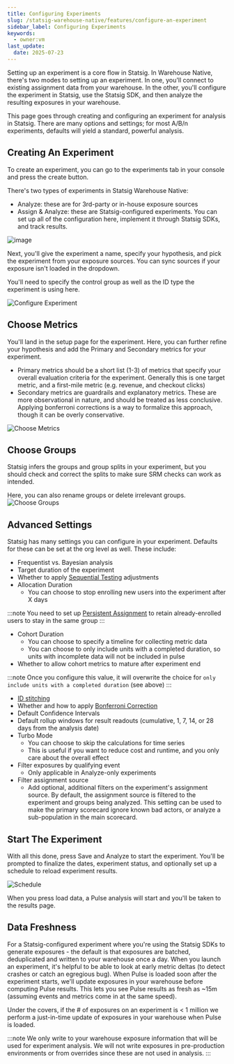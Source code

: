 ```yaml
---
title: Configuring Experiments
slug: /statsig-warehouse-native/features/configure-an-experiment
sidebar_label: Configuring Experiments
keywords:
  - owner:vm
last_update:
  date: 2025-07-23
---
```


Setting up an experiment is a core flow in Statsig. In Warehouse Native, there's two modes to setting up an experiment. In one, you'll connect to existing assignment data from your warehouse. In the other, you'll configure the experiment in Statsig, use the Statsig SDK, and then analyze the resulting exposures in your warehouse.

This page goes through creating and configuring an experiment for analysis in Statsig. There are many options and settings; for most A/B/n experiments, defaults will yield a standard, powerful analysis.

## Creating An Experiment

To create an experiment, you can go to the experiments tab in your console and press the create button.

There's two types of experiments in Statsig Warehouse Native:

- Analyze: these are for 3rd-party or in-house exposure sources
- Assign & Analyze: these are Statsig-configured experiments. You can set up all of the configuration here, implement it through Statsig SDKs, and track results.

![image](https://github.com/statsig-io/docs/assets/31516123/30954be6-7c2e-48f4-8072-f196349adbc3)

Next, you'll give the experiment a name, specify your hypothesis, and pick the experiment from your exposure sources. You can sync sources
if your exposure isn't loaded in the dropdown.

You'll need to specify the control group as well as the ID type the experiment is using here.

![Configure Experiment](https://github.com/user-attachments/assets/7984bdd3-e2bf-4322-8230-18e3222077e9)

## Choose Metrics

You'll land in the setup page for the experiment. Here, you can further refine your hypothesis and add the Primary and Secondary metrics for your experiment.

- Primary metrics should be a short list (1-3) of metrics that specify your overall evaluation criteria for the experiment. Generally this is one target metric, and a first-mile metric (e.g. revenue, and checkout clicks)
- Secondary metrics are guardrails and explanatory metrics. These are more observational in nature, and should be treated as less conclusive. Applying bonferroni corrections is a way to formalize this approach, though it can be overly conservative.

![Choose Metrics](https://user-images.githubusercontent.com/102695539/264101219-396f00f6-fbdc-4944-94c0-62354eaa2980.png)

## Choose Groups

Statsig infers the groups and group splits in your experiment, but you should check and correct the splits to make sure SRM checks can work as intended.

Here, you can also rename groups or delete irrelevant groups.
![Choose Groups](https://github.com/user-attachments/assets/33de7e4f-a0f8-4fcd-bde0-850a57055b71)

## Advanced Settings

Statsig has many settings you can configure in your experiment. Defaults for these can be set at the org level as well. These include:

- Frequentist vs. Bayesian analysis
- Target duration of the experiment
- Whether to apply [Sequential Testing](/experiments-plus/sequential-testing) adjustments
- Allocation Duration
  - You can choose to stop enrolling new users into the experiment after X days
  
:::note
You need to set up [Persistent Assignment](/client/concepts/persistent_assignment) to retain already-enrolled users to stay in the same group
:::
- Cohort Duration
  - You can choose to specify a timeline for collecting metric data
  - You can choose to only include units with a completed duration, so units with incomplete data will not be included in pulse
- Whether to allow cohort metrics to mature after experiment end
  
:::note
Once you configure this value, it will overwrite the choice for `only include units with a completed duration` (see above)
:::
- [ID stitching](/statsig-warehouse-native/features/id-resolution)
- Whether and how to apply [Bonferroni Correction](/stats-engine/methodologies/bonferroni-correction)
- Default Confidence Intervals
- Default rollup windows for result readouts (cumulative, 1, 7, 14, or 28 days from the analysis date)
- Turbo Mode
  - You can choose to skip the calculations for time series
  - This is useful if you want to reduce cost and runtime, and you only care about the overall effect
- Filter exposures by qualifying event
  - Only applicable in Analyze-only experiments
- Filter assignment source
  - Add optional, additional filters on the experiment's assignment source. By default, the assignment source is filtered to the experiment and groups being analyzed. This setting can be used to make the primary scorecard ignore known bad actors, or analyze a sub-population in the main scorecard.

## Start The Experiment

With all this done, press Save and Analyze to start the experiment. You'll be prompted to finalize the dates, experiment status, and optionally set up a schedule to reload experiment results.

![Schedule](https://user-images.githubusercontent.com/102695539/264101192-1626481b-3c45-4622-b7c8-1e9638436a8d.png)

When you press load data, a Pulse analysis will start and you'll be taken to the results page.

## Data Freshness

For a Statsig-configured experiment where you're using the Statsig SDKs to generate exposures - the default is that exposures are batched, deduplicated and written to your warehouse once a day. When you launch an experiment, it's helpful to be able to look at early metric deltas (to detect crashes or catch an egregious bug). When Pulse is loaded soon after the experiment starts, we'll update exposures in your warehouse before computing Pulse results. This lets you see Pulse results as fresh as ~15m (assuming events and metrics come in at the same speed).

Under the covers, if the # of exposures on an experiment is < 1 million we perform a just-in-time update of exposures in your warehouse when Pulse is loaded.

:::note
We only write to your warehouse exposure information that will be used for experiment analysis. We will not write exposures in pre-production environments or from overrides since these are not used in analysis.
:::
